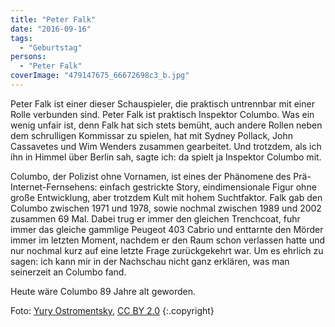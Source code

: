 ```yaml
---
title: "Peter Falk"
date: "2016-09-16"
tags:
  - "Geburtstag"
persons:
  - "Peter Falk"
coverImage: "479147675_66672698c3_b.jpg"
---
```


Peter Falk ist einer dieser Schauspieler, die praktisch untrennbar mit einer Rolle verbunden sind. Peter Falk ist praktisch Inspektor Columbo. Was ein wenig unfair ist, denn Falk hat sich stets bemüht, auch andere Rollen neben dem schrulligen Kommissar zu spielen, hat mit Sydney Pollack, John Cassavetes und Wim Wenders zusammen gearbeitet. Und trotzdem, als ich ihn in Himmel über Berlin sah, sagte ich: da spielt ja Inspektor Columbo mit.

Columbo, der Polizist ohne Vornamen, ist eines der Phänomene des Prä-Internet-Fernsehens: einfach gestrickte Story, eindimensionale Figur ohne große Entwicklung, aber trotzdem Kult mit hohem Suchtfaktor. Falk gab den Columbo zwischen 1971 und 1978, sowie nochmal zwischen 1989 und 2002 zusammen 69 Mal. Dabei trug er immer den gleichen Trenchcoat, fuhr immer das gleiche gammlige Peugeot 403 Cabrio und enttarnte den Mörder immer im letzten Moment, nachdem er den Raum schon verlassen hatte und nur nochmal kurz auf eine letzte Frage zurückgekehrt war. Um es ehrlich zu sagen: ich kann mir in der Nachschau nicht ganz erklären, was man seinerzeit an Columbo fand.

Heute wäre Columbo 89 Jahre alt geworden.

Foto: [Yury Ostromentsky](https://www.flickr.com/photos/ostromentsky/479147675), [CC BY 2.0](https://creativecommons.org/licenses/by/2.0/) {:.copyright}
